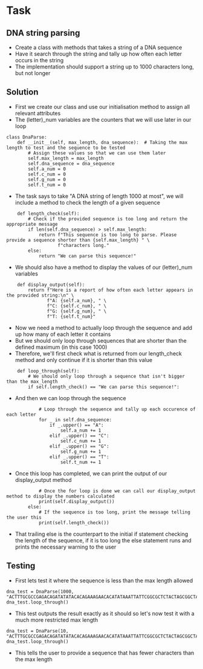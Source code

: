 # Task
## DNA string parsing
- Create a class with methods that takes a string of a DNA sequence
- Have it search through the string and tally up how often each letter occurs in the string
- The implementation should support a string up to 1000 characters long, but not longer
## Solution
- First we create our class and use our initialisation method to assign all relevant attributes
- The (letter)_num variables are the counters that we will use later in our loop
```
class DnaParse:
    def __init__(self, max_length, dna_sequence):  # Taking the max length to test and the sequence to be tested
        # Assign these values so that we can use them later
        self.max_length = max_length
        self.dna_sequence = dna_sequence
        self.a_num = 0
        self.c_num = 0
        self.g_num = 0
        self.t_num = 0
```
- The task says to take "A DNA string of length 1000 at most", we will include a method to check the length of a given 
sequence
```
    def length_check(self):
        # Check if the provided sequence is too long and return the appropriate message
        if len(self.dna_sequence) > self.max_length:
            return f"This sequence is too long to parse. Please provide a sequence shorter than {self.max_length} " \
                   f"characters long."
        else:
            return "We can parse this sequence!"
```
- We should also have a method to display the values of our (letter)_num variables
```
    def display_output(self):
        return f"Here is a report of how often each letter appears in the provided string:\n" \
               f"A: {self.a_num}, " \
               f"C: {self.c_num}, " \
               f"G: {self.g_num}, " \
               f"T: {self.t_num}"
```
- Now we need a method to actually loop through the sequence and add up how many of each letter it contains
- But we should only loop through sequences that are shorter than the defined maximum (in this case 1000)
- Therefore, we'll first check what is returned from our length_check method and only continue if it is shorter than
 this value 
```
    def loop_through(self):
        # We should only loop through a sequence that isn't bigger than the max_length
        if self.length_check() == "We can parse this sequence!":
```
- And then we can loop through the sequence
```
            # Loop through the sequence and tally up each occurence of each letter
            for _ in self.dna_sequence:
                if _.upper() == "A":
                    self.a_num += 1
                elif _.upper() == "C":
                    self.c_num += 1
                elif _.upper() == "G":
                    self.g_num += 1
                elif _.upper() == "T":
                    self.t_num += 1
``` 
- Once this loop has completed, we can print the output of our display_output method

```
            # Once the for loop is done we can call our display_output method to display the numbers calculated
            print(self.display_output())
        else:
            # If the sequence is too long, print the message telling the user this
            print(self.length_check())
```
- That trailing else is the counterpart to the initial if statement checking the length of the sequence, if it is too 
long the else statement runs and prints the necessary warning to the user
## Testing
- First lets test it where the sequence is less than the max length allowed
```
dna_test = DnaParse(1000, "ACTTTGCGCCGAGACAGATATATACACAGAAAGAACACATATAAATTATTCGGCGCTCTACTAGCGGCTA")
dna_test.loop_through()
```
- This test outputs the result exactly as it should so let's now test it with a much more restricted max length
```
dna_test = DnaParse(10, "ACTTTGCGCCGAGACAGATATATACACAGAAAGAACACATATAAATTATTCGGCGCTCTACTAGCGGCTA")
dna_test.loop_through()
```
- This tells the user to provide a sequence that has fewer characters than the max length
